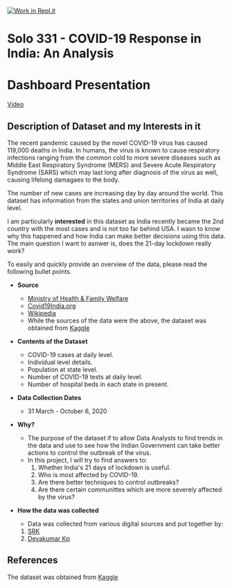 [![Work in Repl.it](https://classroom.github.com/assets/work-in-replit-14baed9a392b3a25080506f3b7b6d57f295ec2978f6f33ec97e36a161684cbe9.svg)](https://classroom.github.com/online_ide?assignment_repo_id=314616&assignment_repo_type=GroupAssignmentRepo)
# Solo 331 - COVID-19 Response in India: An Analysis 

# Dashboard Presentation
[Video](https://drive.google.com/file/d/1tAZh8r1yuEaYxiCRJOQ5yrlhIScu_Ty0/view?usp=sharing)

## Description of Dataset and my Interests in it

The recent pandemic caused by the novel COVID-19 virus has caused 119,000 deaths in India. In humans, the virus is known to cause respiratory infections ranging from the common cold to more severe diseases such as Middle East Respiratory Syndrome (MERS) and Severe Acute Respiratory Syndrome (SARS) which may last long after diagnosis of the virus as well, causing lifelong damagaes to the body. 

The number of new cases are increasing day by day around the world. This dataset has information from the states and union territories of India at daily level.

I am particularly **interested** in this dataset as India recently became the 2nd country with the most cases and is not too far behind USA. I wasn to know why this happened and how India can make better decisions using this data. The main question I want to asnwer is, does the 21-day lockdown really work?

To easily and quickly provide an overview of the data, please read the following bullet points.

- **Source**
  - [Ministry of Health & Family Welfare](https://www.mohfw.gov.in/)
  - [Covid19India.org](http://portal.covid19india.org/)
  - [Wikipedia](https://en.wikipedia.org/wiki/List_of_states_and_union_territories_of_India_by_population)
  - While the sources of the data were the above, the dataset was obtained from [Kaggle](https://www.kaggle.com/sudalairajkumar/covid19-in-india)
  
- **Contents of the Dataset**
  - COVID-19 cases at daily level.
  - Individual level details.
  - Population at state level.
  - Number of COVID-19 tests at daily level.
  - Number of hospital beds in each state in present.
  
- **Data Collection Dates**
  - 31 March - October 6, 2020
  
- **Why?**
  - The purpose of the dataset if to allow Data Analysts to find trends in the data and use to see how the Indian Government can take better actions to control the outbreak of the virus. 
  - In this project, I will try to find answers to:
    1. Whether India's 21 days of lockdown is useful.
    2. Who is most affected by COVID-19.
    3. Are there better techniques to control outbreaks?
    4. Are there certain communittes which are more severely affected by the virus?
 - **How the data was collected**
    - Data was collected from various digital sources and put together by:
    1. [SRK](https://www.kaggle.com/sudalairajkumar)
    2. [Devakumar Kp](https://www.kaggle.com/imdevskp)

## References

The dataset was obtained from [Kaggle](https://www.kaggle.com/sudalairajkumar/covid19-in-india)
